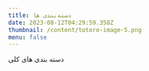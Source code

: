 ```yaml
---
title: دسته‌بندی ها
date: 2023-08-12T04:29:59.358Z
thumbnail: /content/totoro-image-5.png
menu: false
---
```


دسته بندی های کلی
